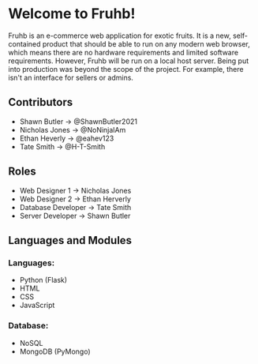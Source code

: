 # Welcome to Fruhb!
  Fruhb is an e-commerce web application for exotic fruits. It is a new, self-contained product that should be able to run on any modern web browser, which means there are no hardware requirements and limited software requirements. However, Fruhb will be run on a local host server. Being put into production was beyond the scope of the project. For example, there isn't an interface for sellers or admins. 

## Contributors
* Shawn Butler -> @ShawnButler2021
* Nicholas Jones -> @NoNinjaIAm
* Ethan Heverly -> @eahev123
* Tate Smith -> @H-T-Smith

## Roles
* Web Designer 1 -> Nicholas Jones
* Web Designer 2 -> Ethan Herverly
* Database Developer -> Tate Smith
* Server Developer -> Shawn Butler

## Languages and Modules
### Languages: 
* Python (Flask)
* HTML
* CSS
* JavaScript

### Database: 
* NoSQL
* MongoDB (PyMongo)
